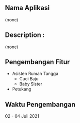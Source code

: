 ## Nama Aplikasi
(none)
## Description : 
(none)
## Pengembangan Fitur
- Asisten Rumah Tangga
  - Cuci Baju
  - Baby Sister
- Petukang
## Waktu Pengembangan
02 - 04 Juli 2021
